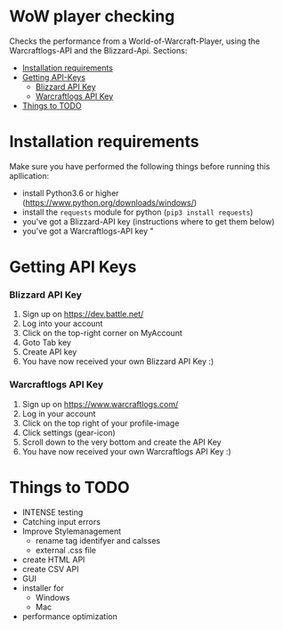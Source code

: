 # WoW player checking 
Checks the performance from a World-of-Warcraft-Player, using the Warcraftlogs-API and the Blizzard-Api.
Sections:
- [Installation requirements](#installation-requirments)
- [Getting API-Keys](#getting-api-keys)
  - [Blizzard API Key](#blizzard-api-key)
  - [Warcraftlogs API Key](#warcraftlogs-api-key)
- [Things to TODO](#things-to-todo)
	
# Installation requirements
Make sure you have performed the following things before running this apllication:
* install Python3.6 or higher	(https://www.python.org/downloads/windows/)
* install the `requests` module for python (`pip3 install requests`)
* you've got a Blizzard-API key			(instructions where to get them below)
* you've got a Warcraftlogs-API key			"

# Getting API Keys
### Blizzard API Key
1. Sign up on https://dev.battle.net/
2. Log into your account
3. Click on the top-right corner on MyAccount
4. Goto Tab key
5. Create API key
6. You have now received your own Blizzard API Key :)

### Warcraftlogs API Key
1. Sign up on https://www.warcraftlogs.com/
2. Log in your account
3. Click on the top right of your profile-image
4. Click settings (gear-icon)
5. Scroll down to the very bottom and create the API Key
6. You have now received your own Warcraftlogs API Key :)

# Things to TODO
- INTENSE testing
- Catching input errors
- Improve Stylemanagement
  - rename tag identifyer and calsses
  - external .css file
- create HTML API
- create CSV API
- GUI
- installer for
  - Windows
  - Mac
- performance optimization
